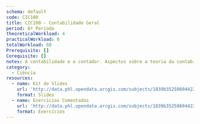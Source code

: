 ```yaml
---
schema: default
code: CIC100
title: CIC100 - Contabilidade Geral
period: 8º Período
theoreticalWorkload: 4
practicalWorkload: 0
totalWorkload: 60
Prerequisite: []
Corequisite: []
notes: A contabilidade e o contador. Aspectos sobre a teoria da contabilidade. Estática patrimonial e relatórios contábeis. Escrituração (livros, regimes e sistemas contábeis). As variações do patrimônio líquido. Balanço patrimonial. Outros demonstrativos contábeis. Operações com mercadorias.
category:
  - Ciência
resources:
  - name: Kit de Slides
    url: 'http://data.phl.opendata.arcgis.com/subjects/1839b35258604422b0b520cbb668df0d_0.csv'
    format: Slides
  - name: Exercícios Comentados
    url: 'http://data.phl.opendata.arcgis.com/subjects/1839b35258604422b0b520cbb668df0d_0.zip'
    format: Exercícios
---
```

